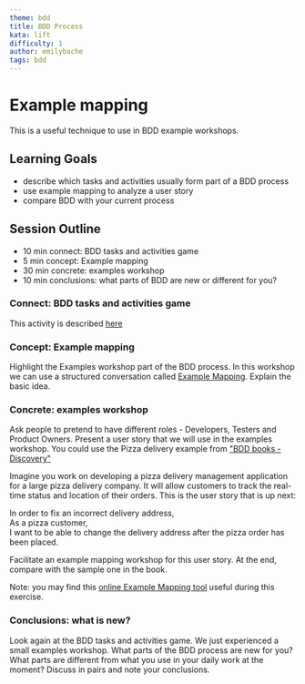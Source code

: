 ```yaml
---
theme: bdd
title: BDD Process
kata: lift
difficulty: 1
author: emilybache
tags: bdd
---
```


# Example mapping

This is a useful technique to use in BDD example workshops.

## Learning Goals
- describe which tasks and activities usually form part of a BDD process
- use example mapping to analyze a user story
- compare BDD with your current process

## Session Outline

* 10 min connect: BDD tasks and activities game
* 5 min concept: Example mapping
* 30 min concrete: examples workshop
* 10 min conclusions: what parts of BDD are new or different for you?

### Connect: BDD tasks and activities game  

This activity is described [here](../../exercises/games/bdd_tasks_activities.html)

### Concept: Example mapping

Highlight the Examples workshop part of the BDD process. In this workshop we can use a structured conversation called [Example Mapping](https://cucumber.io/blog/bdd/example-mapping-introduction/). Explain the basic idea.

### Concrete: examples workshop

Ask people to pretend to have different roles - Developers, Testers and Product Owners. Present a user story that we will use in the examples workshop. You could use the Pizza delivery example from ["BDD books - Discovery"](https://leanpub.com/bddbooks-discovery)

Imagine you work on developing a pizza delivery management application for a large pizza delivery company. It will allow customers to track the real-time status and location of their orders. This is the user story that is up next:

In order to fix an incorrect delivery address,  
As a pizza customer,  
I want to be able to change the delivery address after the pizza order has been placed.  

Facilitate an example mapping workshop for this user story. At the end, compare with the sample one in the book.

Note: you may find this [online Example Mapping tool](https://examplemapping.com/) useful during this exercise.

### Conclusions: what is new?
Look again at the BDD tasks and activities game. We just experienced a small examples workshop. What parts of the BDD process are new for you? What parts are different from what you use in your daily work at the moment? Discuss in pairs and note your conclusions.

